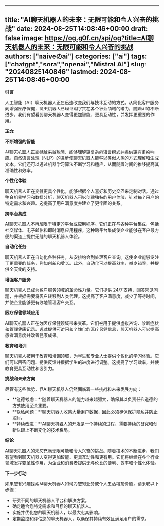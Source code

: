 
---
title: "AI聊天机器人的未来：无限可能和令人兴奋的挑战"
date: 2024-08-25T14:08:46+00:00
draft: false
image: https://og.g0f.cn/api/og?title=AI聊天机器人的未来：无限可能和令人兴奋的挑战
authors: ["naiveのai"]
categories: ["ai"]
tags: ["chatgpt","sora","openai","Mistral AI"]
slug: "20240825140846"
lastmod: 2024-08-25T14:08:46+00:00
---
**引言**

人工智能（AI）聊天机器人正在迅速改变我们与技术互动的方式。从简化客户服务到增强医疗保健，聊天机器人已经证明了其在各个行业领域的潜力。随着AI的不断进步，我们有望看到聊天机器人变得更加智能、更具互动性，并发挥更重要的作用。

**正文**

**不断增强的智能**

AI聊天机器人正变得越来越聪明，能够理解更复杂的语言模式并提供更有用的响应。自然语言处理（NLP）的进步使聊天机器人能够以类似人类的方式理解和生成文本。它们还可以通过机器学习算法不断学习和适应，从而随着时间的推移提高其准确性和效率。

**个性化体验**

聊天机器人正在变得更具个性化，能够根据个人喜好和历史交互来定制对话。通过整合机器学习和数据分析，聊天机器人可以创建独特的用户体验，针对每个用户的特定需求和兴趣。这提高了用户满意度并建立了更牢固的关系。

**跨平台集成**

AI聊天机器人不再局限于特定的平台或应用程序。它们正在与各种平台集成，包括社交媒体、电子邮件和即时消息应用程序。这种跨平台集成使企业能够在客户最方便的渠道上提供无缝的聊天机器人体验。

**自动化任务**

聊天机器人正在自动化各种任务，从安排约会到处理客户查询。这使企业能够专注于更重要的任务，例如创新和增长。此外，自动化可以提高效率，减少错误，并提供全天候的支持。

**增强客户服务**

聊天机器人已成为客户服务领域的革命性力量。它们提供 24/7 支持，回答常见问题，并根据需要将客户转移到人类代理。这提高了客户满意度，减少了等待时间，并使企业能够更有效地管理客户交互。

**医疗保健领域应用**

AI聊天机器人正在为医疗保健领域带来变革。它们被用于提供虚拟咨询、诊断症状和管理健康记录。通过提供可访问和个性化的医疗保健信息，聊天机器人可以提高患者满意度并改善健康成果。

**教育和培训**

聊天机器人被用于教育和培训领域，为学生和专业人士提供个性化的学习体验。它们可以回答问题、提供反馈并根据学生的进度进行调整。这提高了学习效率，并使教育更具互动性和吸引力。

**挑战和未来方向**

尽管有这些优势，但AI聊天机器人仍然面临着一些挑战和未来发展方向：

* **道德考虑：**随着聊天机器人的能力越来越强大，确保其以负责任和道德的方式使用至关重要。
* **隐私问题：**聊天机器人收集大量用户数据，因此必须确保保护隐私并防止滥用。
* **持续改进：**AI聊天机器人的开发是一个持续的过程，需要持续的研究和创新以跟上不断变化的技术格局。

**结论**

AI聊天机器人的未来充满无限可能和令人兴奋的挑战。随着技术的不断进步，我们有望看到聊天机器人变得更加智能、更具互动性和更有用。它们将继续在各个行业领域发挥变革性作用，为企业和消费者提供无与伦比的便利、效率和个性化体验。

**下一步行动**

如果您有兴趣探索AI聊天机器人如何为您的业务或个人生活增加价值，请采取以下步骤：

* 研究不同的聊天机器人平台和解决方案。
* 确定适合您特定需求和目标的聊天机器人。
* 实施并优化您的聊天机器人，以最大化其影响。
* 定期监控和评估您的聊天机器人，以确保其持续有效且满足用户的需求。